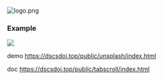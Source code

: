 ![logo.png](https://i.loli.net/2019/03/07/5c810fe69e23c.png)


### Example

<img src="https://s2.ax1x.com/2019/03/08/kzHJq1.gif">

demo 
https://dscsdoj.top/public/unsplash/index.html

doc 
https://dscsdoj.top/public/tabscroll/index.html 